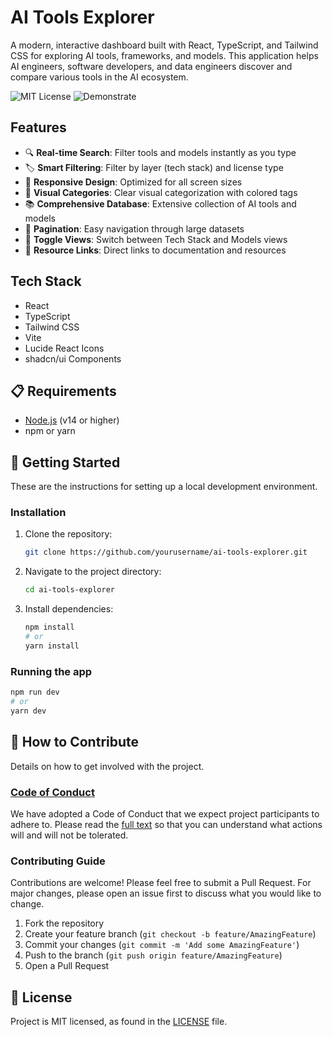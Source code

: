 # AI Tools Explorer

A modern, interactive dashboard built with React, TypeScript, and Tailwind CSS for exploring AI tools, frameworks, and models. This application helps AI engineers, software developers, and data engineers discover and compare various tools in the AI ecosystem.

![MIT License](https://badgen.net/badge/license/MIT/blue)
![Demonstrate](https://badgen.net/badge/stage/demonstrate/green)

<!--
Other 4D cycle badges
![Discover](https://badgen.net/badge/stage/discover/orange)
![Discern](https://badgen.net/badge/stage/discern/gray)
![Develop](https://badgen.net/badge/stage/develop/blue)
![Demonstrate](https://badgen.net/badge/stage/demonstrate/green)
-->

## Features

- 🔍 **Real-time Search**: Filter tools and models instantly as you type
- 🏷️ **Smart Filtering**: Filter by layer (tech stack) and license type
- 📱 **Responsive Design**: Optimized for all screen sizes
- 🎨 **Visual Categories**: Clear visual categorization with colored tags
- 📚 **Comprehensive Database**: Extensive collection of AI tools and models
- 📄 **Pagination**: Easy navigation through large datasets
- 🔄 **Toggle Views**: Switch between Tech Stack and Models views
- 🔗 **Resource Links**: Direct links to documentation and resources

## Tech Stack

- React
- TypeScript
- Tailwind CSS
- Vite
- Lucide React Icons
- shadcn/ui Components

## 📋 Requirements

- [Node.js](https://nodejs.org/en/) (v14 or higher)
- npm or yarn

## 🚀 Getting Started

These are the instructions for setting up a local development environment.

### Installation

1. Clone the repository:

    ```bash
    git clone https://github.com/yourusername/ai-tools-explorer.git
    ```

2. Navigate to the project directory:

    ```bash
    cd ai-tools-explorer
    ```

3. Install dependencies:

    ```bash
    npm install
    # or
    yarn install
    ```

### Running the app

```bash
npm run dev
# or
yarn dev
```

## 👏 How to Contribute

Details on how to get involved with the project.

### [Code of Conduct][code]

We have adopted a Code of Conduct that we expect project participants to adhere to.
Please read the [full text][code] so that you can understand what actions will and will not be tolerated.

[code]: https://github.com/FaithTechInternal/.github/blob/main/CODE_OF_CONDUCT.md

### Contributing Guide

Contributions are welcome! Please feel free to submit a Pull Request. For major changes, please open an issue first to discuss what you would like to change.

1. Fork the repository
2. Create your feature branch (`git checkout -b feature/AmazingFeature`)
3. Commit your changes (`git commit -m 'Add some AmazingFeature'`)
4. Push to the branch (`git push origin feature/AmazingFeature`)
5. Open a Pull Request

## 📄 License

Project is MIT licensed, as found in the [LICENSE][license] file.

[license]: ./LICENSE
